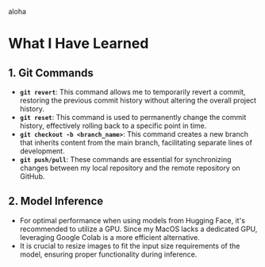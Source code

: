 aloha

# What I Have Learned

## 1. **Git Commands**
- **`git revert`**: This command allows me to temporarily revert a commit, restoring the previous commit history without altering the overall project history.
- **`git reset`**: This command is used to permanently change the commit history, effectively rolling back to a specific point in time.
- **`git checkout -b <branch_name>`**: This command creates a new branch that inherits content from the main branch, facilitating separate lines of development.
- **`git push/pull`**: These commands are essential for synchronizing changes between my local repository and the remote repository on GitHub.

## 2. **Model Inference**
- For optimal performance when using models from Hugging Face, it's recommended to utilize a GPU. Since my MacOS lacks a dedicated GPU, leveraging Google Colab is a more efficient alternative.
- It is crucial to resize images to fit the input size requirements of the model, ensuring proper functionality during inference.
